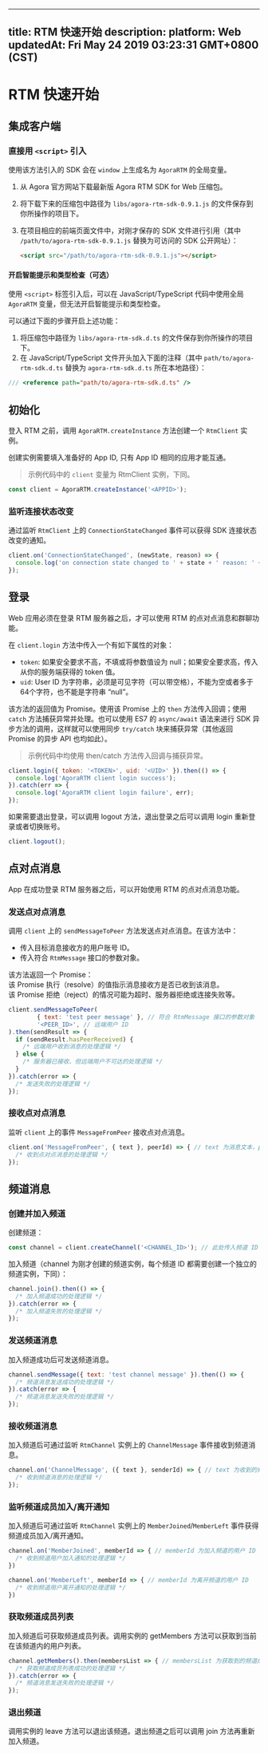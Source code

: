 
---
title: RTM 快速开始
description: 
platform: Web
updatedAt: Fri May 24 2019 03:23:31 GMT+0800 (CST)
---
# RTM 快速开始

## 集成客户端

### 直接用 `<script>` 引入

使用该方法引入的 SDK 会在 `window` 上生成名为 `AgoraRTM` 的全局变量。

1. 从 Agora 官方网站下载最新版 Agora RTM SDK for Web 压缩包。
2. 将下载下来的压缩包中路径为 `libs/agora-rtm-sdk-0.9.1.js` 的文件保存到你所操作的项目下。
3. 在项目相应的前端页面文件中，对刚才保存的 SDK 文件进行引用（其中 `/path/to/agora-rtm-sdk-0.9.1.js` 替换为可访问的 SDK 公开网址）：

    ```html
    <script src="/path/to/agora-rtm-sdk-0.9.1.js"></script>
    ```

#### 开启智能提示和类型检查（可选）

使用 `<script>` 标签引入后，可以在 JavaScript/TypeScript 代码中使用全局 `AgoraRTM` 变量，但无法开启智能提示和类型检查。

可以通过下面的步骤开启上述功能：

1. 将压缩包中路径为 `libs/agora-rtm-sdk.d.ts` 的文件保存到你所操作的项目下。
2. 在 JavaScript/TypeScript 文件开头加入下面的注释（其中 `path/to/agora-rtm-sdk.d.ts` 替换为 `agora-rtm-sdk.d.ts` 所在本地路径）：

```JavaScript
/// <reference path="path/to/agora-rtm-sdk.d.ts" />
```

## 初始化

登入 RTM 之前，调用 `AgoraRTM.createInstance` 方法创建一个 `RtmClient` 实例。

创建实例需要填⼊准备好的 App ID, 只有 App ID 相同的应⽤才能互通。
> 示例代码中的 `client` 变量为 RtmClient 实例，下同。

```JavaScript
const client = AgoraRTM.createInstance('<APPID>');
```

### 监听连接状态改变

通过监听 `RtmClient` 上的 `ConnectionStateChanged` 事件可以获得 SDK 连接状态改变的通知。

```JavaScript
client.on('ConnectionStateChanged', (newState, reason) => {
  console.log('on connection state changed to ' + state + ' reason: ' + reason);
});
```

## 登录

Web 应用必须在登录 RTM 服务器之后，才可以使用 RTM 的点对点消息和群聊功能。

在 `client.login` 方法中传入一个有如下属性的对象：

* `token`: 如果安全要求不高，不填或将参数值设为 null；如果安全要求高，传入从你的服务端获得的 token 值。
* `uid`: User ID 为字符串，必须是可见字符（可以带空格），不能为空或者多于64个字符，也不能是字符串 “null”。

该方法的返回值为 Promise。使用该 Promise 上的 `then` 方法传入回调；使用 `catch` 方法捕获异常并处理。也可以使用 ES7 的 `async/await` 语法来进行 SDK 异步方法的调用，这样就可以使用同步 `try/catch` 块来捕获异常（其他返回 Promise 的异步 API 也均如此）。

> 示例代码中均使用 then/catch 方法传入回调与捕获异常。

```JavaScript
client.login({ token: '<TOKEN>', uid: '<UID>' }).then(() => {
  console.log('AgoraRTM client login success');
}).catch(err => {
  console.log('AgoraRTM client login failure', err);
});
```

如果需要退出登录，可以调用 logout 方法，退出登录之后可以调用 login 重新登录或者切换账号。

```JavaScript
client.logout();
```

## 点对点消息

App 在成功登录 RTM 服务器之后，可以开始使用 RTM 的点对点消息功能。

### 发送点对点消息

调用 `client` 上的 `sendMessageToPeer` 方法发送点对点消息。在该方法中：

* 传入目标消息接收方的用户账号 ID。
* 传入符合 `RtmMessage` 接口的参数对象。

该方法返回一个 Promise：  
该 Promise 执行（resolve）的值指示消息接收方是否已收到该消息。  
该 Promise 拒绝（reject）的情况可能为超时、服务器拒绝或连接失败等。

```JavaScript
client.sendMessageToPeer(
		{ text: 'test peer message' }, // 符合 RtmMessage 接口的参数对象
		'<PEER_ID>', // 远端用户 ID
).then(sendResult => {
  if (sendResult.hasPeerReceived) {
    /* 远端用户收到消息的处理逻辑 */
  } else {
    /* 服务器已接收、但远端用户不可达的处理逻辑 */
  }
}).catch(error => {
  /* 发送失败的处理逻辑 */
});
```

### 接收点对点消息

监听 `client` 上的事件 `MessageFromPeer` 接收点对点消息。

```JavaScript
client.on('MessageFromPeer', { text }, peerId) => { // text 为消息文本，peerId 是消息发送方 User ID
  /* 收到点对点消息的处理逻辑 */
});
```

## 频道消息

### 创建并加入频道

创建频道：

```JavaScript
const channel = client.createChannel('<CHANNEL_ID>'); // 此处传入频道 ID
```

加入频道（channel 为刚才创建的频道实例，每个频道 ID 都需要创建一个独立的频道实例，下同）：

```JavaScript
channel.join().then(() => {
  /* 加入频道成功的处理逻辑 */
}).catch(error => {
  /* 加入频道失败的处理逻辑 */
});
```

### 发送频道消息

加入频道成功后可发送频道消息。

```JavaScript
channel.sendMessage({ text: 'test channel message' }).then(() => {
  /* 频道消息发送成功的处理逻辑 */
}).catch(error => {
  /* 频道消息发送失败的处理逻辑 */
});
```

### 接收频道消息

加入频道后可通过监听 `RtmChannel` 实例上的 `ChannelMessage` 事件接收到频道消息。

```JavaScript
channel.on('ChannelMessage', ({ text }, senderId) => { // text 为收到的频道消息文本，senderId 为发送方的 User ID
  /* 收到频道消息的处理逻辑 */
});
```

### 监听频道成员加入/离开通知

加入频道后可通过监听 `RtmChannel` 实例上的 `MemberJoined`/`MemberLeft` 事件获得频道成员加入/离开通知。

```JavaScript
channel.on('MemberJoined', memberId => { // memberId 为加入频道的用户 ID
  /* 收到频道用户加入通知的处理逻辑 */
})
```

```JavaScript
channel.on('MemberLeft', memberId => { // memberId 为离开频道的用户 ID
  /* 收到频道用户离开通知的处理逻辑 */
})
```

### 获取频道成员列表

加入频道后可获取频道成员列表。调用实例的 getMembers 方法可以获取到当前在该频道内的用户列表。

```JavaScript
channel.getMembers().then(membersList => { // membersList 为获取到的频道成员列表
  /* 获取频道成员列表成功的处理逻辑 */
}).catch(error => {
  /* 频道消息发送失败的处理逻辑 */
});
```

### 退出频道

调用实例的 leave 方法可以退出该频道。退出频道之后可以调用 join 方法再重新加入频道。

